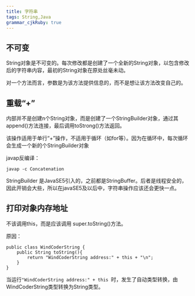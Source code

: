 ```yaml
---
title: 字符串
tags: String,Java
grammar_cjkRuby: true
---
```

## 不可变

String对象是不可变的。每次修改都是创建了一个全新的String对象，以包含修改后的字符串内容，最初的String对象在原处丝毫未动。

对一个方法而言，参数是为该方法提供信息的，而不是想让该方法改变自己的。

## 重载“+”

内部并不是创建n个String对象，而是创建了一个StringBuilder对象，通过其append()方法连接，最后调用toStrong()方法返回。

该操作适用于单行“+”操作，不适用于循环（如for等）。因为在循环中，每次循环会生成一个新的个StringBuilder对象

javap反编译：
```
javap -c Concatenation
```

StringBuilder 是JavaSE5引入的，之前都是StringBuffer。后者是线程安全的，因此开销会大些，所以在javaSE5及以后中，字符串操作应该还会更快一点。

## 打印对象内存地址

不该调用this，而是应该调用 super.toString()方法。

原因：
```
public class WindCoderString {
	public String toString(){
		return "WindCoderString address:" + this + "\n";
	}
}
```
当运行```"WindCoderString address:" + this ```时，发生了自动类型转换，由WindCoderString类型转换为String类型。

